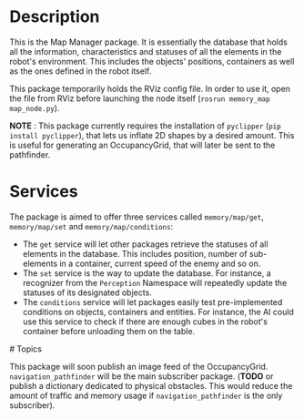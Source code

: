 # Description

This is the Map Manager package. It is essentially the database that holds all the information, characteristics and statuses of all the elements
in the robot's environment. This includes the objects' positions, containers as well as the ones defined in the robot itself.

This package temporarily holds the RViz config file. In order to use it, open the file from RViz before launching the node itself
 (`rosrun memory_map map_node.py`).

__NOTE__ : This package currently requires the installation of `pyclipper` (`pip install pyclipper`), that lets us inflate 2D shapes by a desired amount.
This is useful for generating an OccupancyGrid, that will later be sent to the pathfinder.

# Services

The package is aimed to offer three services called `memory/map/get`, `memory/map/set` and `memory/map/conditions`:
- The `get` service will let other packages retrieve the statuses of all elements in the database. This includes position, number of sub-elements
in a container, current speed of the enemy and so on.
- The `set` service is the way to update the database. For instance, a recognizer from the `Perception` Namespace will repeatedly
update the statuses of its designated objects.
- The `conditions` service will let packages easily test pre-implemented conditions on objects, containers and entities. For instance, the AI could
use this service to check if there are enough cubes in the robot's container before unloading them on the table.

# Topics

This package will soon publish an image feed of the OccupancyGrid. `navigation_pathfinder` will be the main subscriber package. (__TODO__ or publish
a dictionary dedicated to physical obstacles. This would reduce the amount of traffic and memory usage if `navigation_pathfinder` is the only
subscriber).
